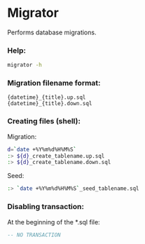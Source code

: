 # Migrator

Performs database migrations.

### Help:
```bash
migrator -h
```

### Migration filename format:
```
{datetime}_{title}.up.sql
{datetime}_{title}.down.sql
```

### Creating files (shell):
Migration:
```bash
d=`date +%Y%m%d%H%M%S`
:> ${d}_create_tablename.up.sql
:> ${d}_create_tablename.down.sql
```

Seed:
```bash
:> `date +%Y%m%d%H%M%S`_seed_tablename.sql
```

### Disabling transaction:
At the beginning of the *.sql file:
```sql
-- NO TRANSACTION
```
